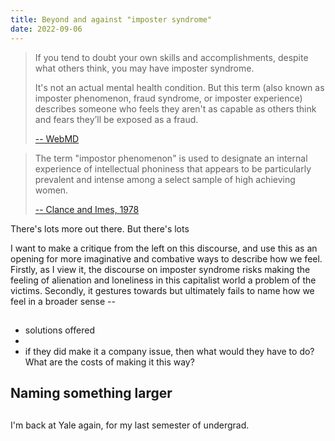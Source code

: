 ```yaml
---
title: Beyond and against "imposter syndrome"
date: 2022-09-06
---
```


> If you tend to doubt your own skills and accomplishments,
> despite what others think, you may have imposter syndrome.
>
> It's not an actual mental health condition. But this term
> (also known as imposter phenomenon, fraud syndrome, or
> imposter experience) describes someone who feels they
> aren't as capable as others think and fears they’ll be
> exposed as a fraud.
>
> [-- WebMD](https://www.webmd.com/balance/what-is-imposter-syndrome)

> The term "impostor phenomenon" is used to designate an
> internal experience of intellectual phoniness that appears
> to be particularly prevalent and intense among a select
> sample of high achieving women.
>
> [-- Clance and Imes, 1978](https://psycnet.apa.org/record/1979-26502-001)

There's lots more out there. But there's lots

I want to make a critique from the left on this discourse,
and use this as an opening for more imaginative and
combative ways to describe how we feel. Firstly, as I view
it, the discourse on imposter syndrome risks making the
feeling of alienation and loneliness in this capitalist
world a problem of the victims. Secondly, it gestures
towards but ultimately fails to name how we feel in a
broader sense --

##

- solutions offered
-
- if they did make it a company issue, then what would they
  have to do? What are the costs of making it this way?

## Naming something larger

##

I'm back at Yale again, for my last semester of undergrad.

